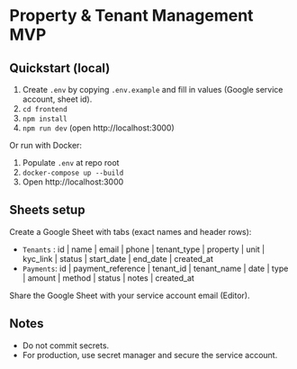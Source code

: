 # Property & Tenant Management MVP

## Quickstart (local)
1. Create `.env` by copying `.env.example` and fill in values (Google service account, sheet id).
2. `cd frontend`
3. `npm install`
4. `npm run dev` (open http://localhost:3000)

Or run with Docker:
1. Populate `.env` at repo root
2. `docker-compose up --build`
3. Open http://localhost:3000

## Sheets setup
Create a Google Sheet with tabs (exact names and header rows):
- `Tenants` : id | name | email | phone | tenant_type | property | unit | kyc_link | status | start_date | end_date | created_at
- `Payments`: id | payment_reference | tenant_id | tenant_name | date | type | amount | method | status | notes | created_at

Share the Google Sheet with your service account email (Editor).

## Notes
- Do not commit secrets.
- For production, use secret manager and secure the service account.

